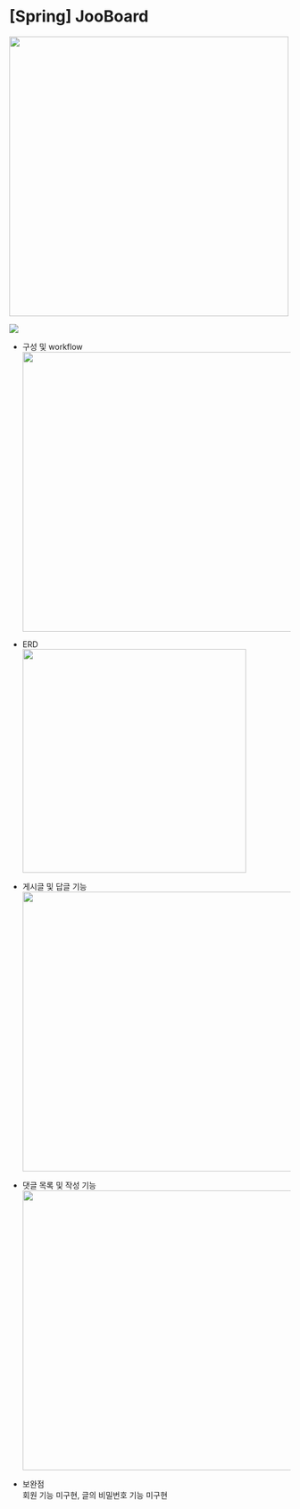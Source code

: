 # [Spring] JooBoard

<img src="https://github.com/juyub/JooBoard/assets/126839881/5305e552-f938-4b10-ac08-d3ccfa49b50a" width="500" /> <br>

<img src="https://github.com/juyub/JooBoard/assets/126839881/860c7d82-574d-46e0-882d-fa580bb7d231" /> <br>
- 구성 및 workflow <br>
<img src="https://github.com/juyub/JooBoard/assets/126839881/308f51c3-c59c-475f-93a0-c2926c1a5483" width="500" /> <br>

- ERD <br>
<img src="https://github.com/juyub/JooBoard/assets/126839881/4faf1097-0e66-435a-ad16-caa68a985fe5" width="400" /> <br>

- 게시글 및 답글 기능 <br>
<img src="https://github.com/juyub/JooBoard/assets/126839881/849505cc-e12c-4696-aeaa-b54deffa9b23" width="500" /> <br>

- 댓글 목록 및 작성 기능 <br>
<img src="https://github.com/juyub/JooBoard/assets/126839881/453ebaa6-94a5-417d-8647-ef87b98df3b3" width="500" /> <br>

- 보완점 <br>
회원 기능 미구현, 글의 비밀번호 기능 미구현

